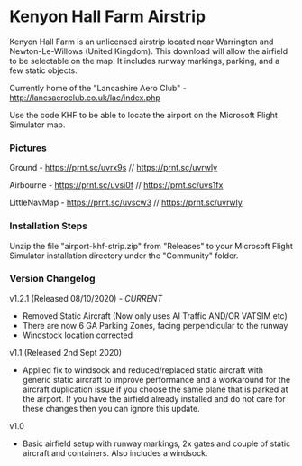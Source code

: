 # Kenyon Hall Farm Airstrip

Kenyon Hall Farm is an unlicensed airstrip located near Warrington and Newton-Le-Willows (United Kingdom). This download will allow the airfield to be selectable on the map. It includes runway markings, parking, and a few static objects. 

Currently home of the "Lancashire Aero Club" - http://lancsaeroclub.co.uk/lac/index.php

Use the code KHF to be able to locate the airport on the Microsoft Flight Simulator map. 

### Pictures
Ground - https://prnt.sc/uvrx9s // https://prnt.sc/uvrwly

Airbourne - https://prnt.sc/uvsi0f // https://prnt.sc/uvs1fx

LittleNavMap - https://prnt.sc/uvscw3 // https://prnt.sc/uvrwly


### Installation Steps

Unzip the file "airport-khf-strip.zip" from "Releases" to your Microsoft Flight Simulator installation directory under the "Community" folder. 

### Version Changelog

v1.2.1 (Released 08/10/2020) - *CURRENT*
* Removed Static Aircraft (Now only uses AI Traffic AND/OR VATSIM etc)
* There are now 6 GA Parking Zones, facing perpendicular to the runway
* Windstock location corrected

v1.1 (Released 2nd Sept 2020)
* Applied fix to windsock and reduced/replaced static aircraft with generic static aircraft to improve performance and a workaround for the aircraft duplication issue if you choose the same plane that is parked at the airport. If you have the airfield already installed and do not care for these changes then you can ignore this update.

v1.0
* Basic airfield setup with runway markings, 2x gates and couple of static aircraft and containers. Also includes a windsock. 
